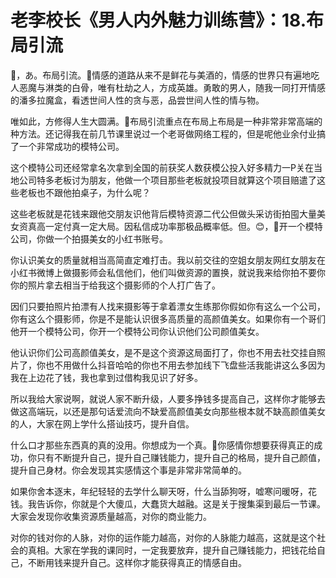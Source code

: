 # 老李校长《男人内外魅力训练营》：18.布局引流

🎼，あ。布局引流。🎼情感的道路从来不是鲜花与美酒的，情感的世界只有遍地吃人恶魔与淋类的白骨，唯有杜劫之人，方成英雄。勇敢的男人，随我一同打开情感的潘多拉魔盒，看透世间人性的贪与恶，品尝世间人性的情与物。

唯如此，方修得人生大圆满。🎼布局引流重点在布局上布局是一种非常非常高端的种方法。还记得我在前几节课里说过一个老哥做网络工程的，但是呢他业余付业搞了一个非常成功的模特公司。

这个模特公司还经常拿名次拿到全国的前获奖人数获模公投入好多精力一P关在当地公司特多老板讨为朋友，他做一个项目那些老板就投项目就算这个项目赔遣了这些老板也不跟他拍桌子，为什么呢？

这些老板就是花钱来跟他交朋友识他背后模特资源二代公但做头采访街拍囤大量美女资真高一定付真一定大局。因私信成功率那极品概率低。但。😊，🎼开一个模特公司，你做一个拍摄美女的小红书账号。

你认识美女的质量就相当高简直定难打击。我以前交往的空姐女朋友网红女朋友在小红书微博上做摄影师会私信他们，他们叫做资源的置换，就说我来给你拍不要你你的照片拿去相当于给我这个摄影师的个人打广告了。

因们只要拍照片拍漂有人找来摄影等于拿着漂女生练那你假如你有这么一个公司，你有这么个摄影师，你是不是能认识很多高质量的高颜值美女。如果你有一个哥们他开一个模特公司，你开一个模特公司你认识他们公司颜值美女。

他认识你们公司高颜值美女，是不是这个资源这局面打了，你也不用去社交挂自照片了，你也不用做什么抖音哈哈的你也不用去参加线下飞盘些活我能讲这么多因为我在上边花了钱，我也拿到过借构我见识了好多。

所以我给大家说啊，就说人家不断升级，人要多挣钱多提高自己，这样你才能够去做这高端玩，以还是那句话爱流向不缺爱高颜值美女向那些根本就不缺高颜值美女的人，大家在网上学什么搭讪技巧，提升自信。

什么口才那些东西真的真的没用。你想成为一个真。🎼你感情你想要获得真正的成功，你只有不断提升自己，提升自己赚钱能力，提升自己的格局，提升自己颜值，提升自己身材。你会发现其实感情这个事是非常非常简单的。

如果你舍本逐末，年纪轻轻的去学什么聊天呀，什么当舔狗呀，嘘寒问暖呀，花钱。我告诉你，你就是个大傻瓜，大蠢货大越融。这是关于搜集渠到最后一节课。大家会发现你收集资源质量越高，对你的商业能力。

对你的钱对你的人脉，对你的运作能力越高，对你的人脉能力越高，这就是这个社会的真相。大家在学我的课同时，一定我要放弃，提升自己赚钱能力，把钱花给自己，不断用钱来提升自己。这样你才能获得真正的情感自由。

